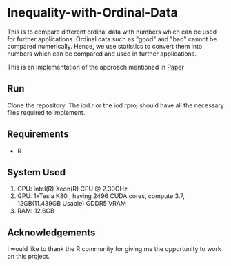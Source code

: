 # Inequality-with-Ordinal-Data

This is to compare different ordinal data with numbers which can be used for further applications. 
Ordinal data such as "good" and "bad" cannot be compared numerically. Hence, we use statistics to convert them into numbers which can be compared and used in further applications.

This is an implementation of the approach mentioned in [Paper](man/130226_emmanuel_flachaire.pdf)

## Run

Clone the repository.
The iod.r or the iod.rproj should have all the necessary files required to implement.

## Requirements
- R

## System Used
1. CPU: Intel(R) Xeon(R) CPU @ 2.30GHz
2. GPU: 1xTesla K80 , having 2496 CUDA cores, compute 3.7,  12GB(11.439GB Usable) GDDR5  VRAM
3. RAM: 12.6GB

## Acknowledgements
I would like to thank the R community for giving me the opportunity to work on this project.
